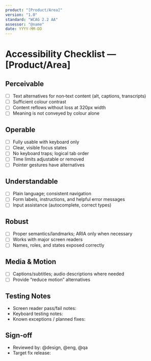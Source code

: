 ```yaml
---
product: "[Product/Area]"
version: "1.0"
standard: "WCAG 2.2 AA"
assessor: "@name"
date: YYYY-MM-DD
---
```


# Accessibility Checklist — [Product/Area]

## Perceivable

- [ ] Text alternatives for non‑text content (alt, captions, transcripts)
- [ ] Sufficient colour contrast
- [ ] Content reflows without loss at 320px width
- [ ] Meaning is not conveyed by colour alone

## Operable

- [ ] Fully usable with keyboard only
- [ ] Clear, visible focus states
- [ ] No keyboard traps; logical tab order
- [ ] Time limits adjustable or removed
- [ ] Pointer gestures have alternatives

## Understandable

- [ ] Plain language; consistent navigation
- [ ] Form labels, instructions, and helpful error messages
- [ ] Input assistance (autocomplete, correct types)

## Robust

- [ ] Proper semantics/landmarks; ARIA only when necessary
- [ ] Works with major screen readers
- [ ] Names, roles, and states exposed correctly

## Media & Motion

- [ ] Captions/subtitles; audio descriptions where needed
- [ ] Provide “reduce motion” alternatives

## Testing Notes

- Screen reader pass/fail notes:
- Keyboard testing notes:
- Known exceptions / planned fixes:

## Sign‑off

- Reviewed by: @design, @eng, @qa
- Target fix release:

